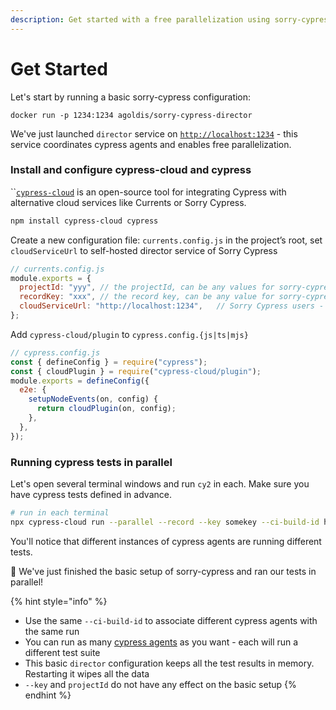 ```yaml
---
description: Get started with a free parallelization using sorry-cypress
---
```


# Get Started

Let's start by running a basic sorry-cypress configuration:

```
docker run -p 1234:1234 agoldis/sorry-cypress-director
```

We've just launched `director` service on [`http://localhost:1234`](http://localhost:1234) - this service coordinates cypress agents and enables free parallelization.

### Install and configure cypress-cloud and cypress

``[`cypress-cloud`](https://github.com/currents-dev/cypress-cloud) is an open-source tool for integrating Cypress with alternative cloud services like Currents or Sorry Cypress.

```bash
npm install cypress-cloud cypress
```

Create a new configuration file: `currents.config.js` in the project’s root, set `cloudServiceUrl` to self-hosted director service of Sorry Cypress

```javascript
// currents.config.js
module.exports = {
  projectId: "yyy", // the projectId, can be any values for sorry-cypress users
  recordKey: "xxx", // the record key, can be any value for sorry-cypress users
  cloudServiceUrl: "http://localhost:1234",   // Sorry Cypress users - set the director service URL
};
```

Add `cypress-cloud/plugin` to `cypress.config.{js|ts|mjs}`

```javascript
// cypress.config.js
const { defineConfig } = require("cypress");
const { cloudPlugin } = require("cypress-cloud/plugin");
module.exports = defineConfig({
  e2e: {
    setupNodeEvents(on, config) {
      return cloudPlugin(on, config);
    },
  },
});
```

### Running cypress tests in parallel <a href="#running-cypress-tests-in-parallel" id="running-cypress-tests-in-parallel"></a>

Let's open several terminal windows and run `cy2` in each. Make sure you have cypress tests defined in advance.

```bash
# run in each terminal
npx cypress-cloud run --parallel --record --key somekey --ci-build-id hello-cypress
```

You'll notice that different instances of cypress agents are running different tests.&#x20;

🎉 We've just finished the basic setup of sorry-cypress and ran our tests in parallel!

{% hint style="info" %}
* Use the same `--ci-build-id` to associate different cypress agents with the same run
* You can run as many [cypress agents](../concepts/parallelization-guide.md) as you want - each  will run a different test suite
* This basic `director` configuration keeps all the test results in memory. Restarting it wipes all the data
* `--key` and `projectId` do not have any effect on the basic setup
{% endhint %}
